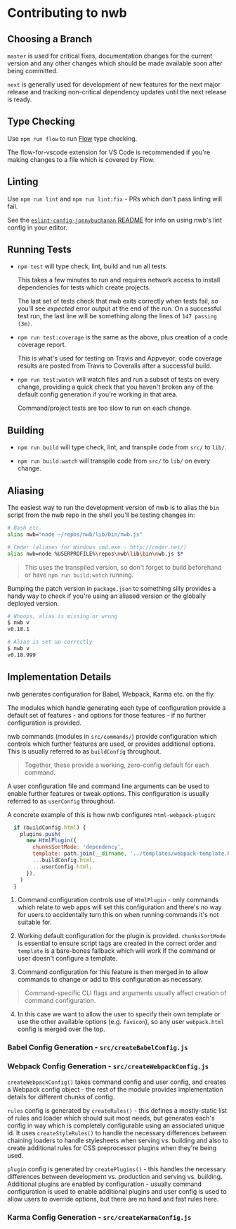 # Contributing to nwb

## Choosing a Branch

`master` is used for critical fixes, documentation changes for the current version and any other changes which should be made available soon after being committed.

`next` is generally used for development of new features for the next major release and tracking non-critical dependency updates until the next release is ready.

## Type Checking

Use `npm run flow` to run [Flow](https://flow.org/) type checking.

The flow-for-vscode extension for VS Code is recommended if you're making changes to a file which is covered by Flow.

## Linting

Use `npm run lint` and `npm run lint:fix` - PRs which don't pass linting will fail.

See the [`eslint-config-jonnybuchanan` README](https://github.com/insin/eslint-config-jonnybuchanan#readme) for info on using nwb's lint config in your editor.

## Running Tests

- `npm test` will type check, lint, build and run all tests.

  This takes a few minutes to run and requires network access to install dependencies for tests which create projects.

  The last set of tests check that nwb exits correctly when tests fail, so you'll see *expected* error output at the end of the run. On a successful test run, the last line will be something along the lines of `147 passing (3m)`.

- `npm run test:coverage` is the same as the above, plus creation of a code coverage report.

  This is what's used for testing on Travis and Appveyor; code coverage results are posted from Travis to Coveralls after a successful build.

- `npm run test:watch` will watch files and run a subset of tests on every change, providing a quick check that you haven't broken any of the default config generation if you're working in that area.

  Command/project tests are too slow to run on each change.

## Building

- `npm run build` will type check, lint, and transpile code from `src/` to `lib/`.

- `npm run build:watch` will transpile code from `src/` to `lib/` on every change.

## Aliasing

The easiest way to run the development version of nwb is to alias the `bin` script from the nwb repo in the shell you'll be testing changes in:

```sh
# Bash etc.
alias nwb="node ~/repos/nwb/lib/bin/nwb.js"

# Cmder (aliases for Windows cmd.exe - http://cmder.net/)
alias nwb=node %USERPROFILE%\repos\nwb\lib\bin\nwb.js $*
```

> This uses the transpiled version, so don't forget to build beforehand or have `npm run build:watch` running.

Bumping the patch version in `package.json` to something silly provides a handy way to check if you're using an aliased version or the globally deployed version.

```sh
# Whoops, alias is missing or wrong
$ nwb v
v0.18.1

# Alias is set up correctly
$ nwb v
v0.18.999
```

## Implementation Details

nwb generates configuration for Babel, Webpack, Karma etc. on the fly.

The modules which handle generating each type of configuration provide a default set of features - and options for those features - if no further configuration is provided.

nwb commands (modules in `src/commands/`) provide configuration which controls which further features are used, or provides additional options. This is usually referred to as `buildConfig` throughout.

> Together, these provide a working, zero-config default for each command.

A user configuration file and command line arguments can be used to enable further features or tweak options. This configuration is usually referred to as `userConfig` throughout.

A concrete example of this is how nwb configures `html-webpack-plugin`:

```js
  if (buildConfig.html) {
    plugins.push(
      new HtmlPlugin({
        chunksSortMode: 'dependency',
        template: path.join(__dirname, '../templates/webpack-template.html'),
        ...buildConfig.html,
        ...userConfig.html,
      }),
    )
  }
```

1. Command configuration controls use of `HtmlPlugin` - only commands which relate to web apps will set this configuration and there's no way for users to accidentally turn this on when running commands it's not suitable for.

2. Working default configuration for the plugin is provided. `chunksSortMode` is essential to ensure script tags are created in the correct order and `template` is a bare-bones fallback which will work if the command or user doesn't configure a template.

3. Command configuration for this feature is then merged in to allow commands to change or add to this configuration as necessary.

  > Command-specific CLI flags and arguments usually affect creation of command configuration.

4. In this case we want to allow the user to specify their own template or use the other available options (e.g. `favicon`), so any user `webpack.html` config is merged over the top.

### Babel Config Generation - `src/createBabelConfig.js`

### Webpack Config Generation - `src/createWebpackConfig.js`

`createWebpackConfig()` takes command config and user config, and creates a Webpack config object - the rest of the module provides implementation details for different chunks of config.

`rules` config is generated by `createRules()` - this defines a mostly-static list of rules and loader which should suit most needs, but generates each's config in way which is completely configurable using an associated unique id. It uses `createStyleRules()` to handle the necessary differences between chaining loaders to handle stylesheets when serving vs. building and also to create additional rules for CSS preprocessor plugins when they're being used.

`plugin` config is generated by `createPlugins()` - this handles the necessary differences between development vs. production and serving vs. building. Additional plugins are enabled by configuration - usually command configuration is used to enable additional plugins and user config is used to allow users to override options, but there are no hard and fast rules here.

### Karma Config Generation - `src/createKarmaConfig.js`
